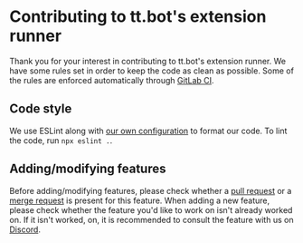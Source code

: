 <!--
Copyright (C) 2020 tt.bot dev team
 
This file is part of tt.bot's extension runner.
 
tt.bot's extension runner is free software: you can redistribute it and/or modify
it under the terms of the GNU Affero General Public License as published by
the Free Software Foundation, either version 3 of the License, or
(at your option) any later version.
 
tt.bot's extension runner is distributed in the hope that it will be useful,
but WITHOUT ANY WARRANTY; without even the implied warranty of
MERCHANTABILITY or FITNESS FOR A PARTICULAR PURPOSE.  See the
GNU Affero General Public License for more details.
 
You should have received a copy of the GNU Affero General Public License
along with tt.bot's extension runner.  If not, see <http://www.gnu.org/licenses/>.
-->

# Contributing to tt.bot's extension runner
Thank you for your interest in contributing to tt.bot's extension runner. We have some rules set in order to keep the code as clean as possible. Some of the rules are enforced automatically through [GitLab CI](https://docs.gitlab.com/ee/ci/).

## Code style
We use ESLint along with [our own configuration](https://owo.codes/tt.bot/frameworks/eslint-config) to format our code. To lint the code, run `npx eslint .`.

## Adding/modifying features
Before adding/modifying features, please check whether a [pull request](https://github.com/tt-bot-dev/extension-runner/pulls) or a [merge request](https://owo.codes/tt.bot/extensions/runner/-/merge_requests) is present for this feature.
When adding a new feature, please check whether the feature you'd like to work on isn't already worked on. If it isn't worked, on, it is recommended to consult the feature with us on [Discord](https://discord.gg/pGN5dMq).
